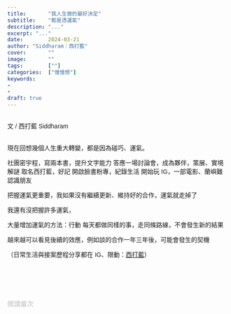 ```yaml
---
title:       "我人生做的最好決定"
subtitle:    "都是憑運氣"
description: "..."
excerpt: "..."
date:        2024-03-21
author: "Siddharam｜西打藍"
cover:       ""
image:       ""
tags:        [""]
categories:  ["慢慢想"]
keywords:
- 
- 
draft: true
---
```


<article style="font-family: 'Noto Sans TC', '微軟正黑體', sans-serif; font-weight: 300;">

<br>文 / 西打藍 Siddharam<br><br>



現在回想幾個人生重大轉變，都是因為碰巧、運氣。

社團密宇程，寫兩本書，提升文字能力
答應一場討論會，成為夥伴，策展、實境解謎
取名西打藍，好記
開啟臉書粉專，紀錄生活
開始玩 IG，一部電影、蘭嶼難認識朋友

把握運氣更重要，我如果沒有繼續更新、維持好的合作，運氣就走掉了

我還有沒把握許多運氣，

大量增加運氣的方法：行動
每天都做同樣的事，走同條路線，不會發生新的結果

越來越可以看見後續的效應，例如談的合作一年三年後，可能會發生的契機


<!-- 
<!-- 案例 > 證明案例 > 壞處 > 怎麼改變（列步驟） > 結語總結金句 -->


（日常生活與接案歷程分享都在 IG、限動：<a href="https://www.instagram.com/sidd.blue/" target="_blank">西打藍</a>）<br><br>

<!-- <h3 class="article-h1-color"></h3><br> -->





<br><br><br>

</article>

<div style="color: #bfbfbf; font-size: 15px;" id="busuanzi_container_page_pv">
  閱讀量<span id="busuanzi_value_page_pv"></span>次
</div>

<script src="../../js/post.js"></script>

